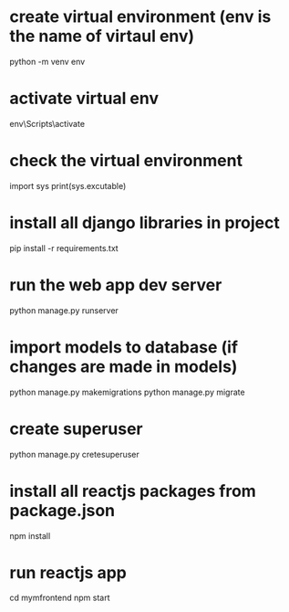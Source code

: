 # create virtual environment (env is the name of virtaul env)
python -m venv env

# activate virtual env
env\Scripts\activate 

# check the virtual environment 
import sys
print(sys.excutable)

# install all django libraries in project 
pip install -r requirements.txt

# run the web app dev server
python manage.py runserver

# import models to database (if changes are made in models)
python manage.py makemigrations
python manage.py migrate

# create superuser
python manage.py cretesuperuser

# install all reactjs packages from package.json
npm install 

# run reactjs app
cd mymfrontend
npm start
